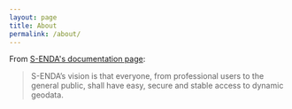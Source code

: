 ```yaml
---
layout: page
title: About
permalink: /about/
---
```


From [S-ENDA's documentation page](https://s-enda-documentation.readthedocs.io/en/latest/fair_documentation.html): 


> S-ENDA’s vision is that everyone, from professional users 
> to the general public, shall have easy, secure and stable 
> access to dynamic geodata.
